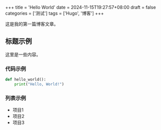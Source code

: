 +++
title = 'Hello World'
date = 2024-11-15T19:27:57+08:00
draft = false
categories = ['测试']
tags = ['Hugo', '博客']
+++

这是我的第一篇博客文章。

## 标题示例

这里是一些内容。

### 代码示例

```python
def hello_world():
    print("Hello, World!")
```

### 列表示例

- 项目1
- 项目2
- 项目3